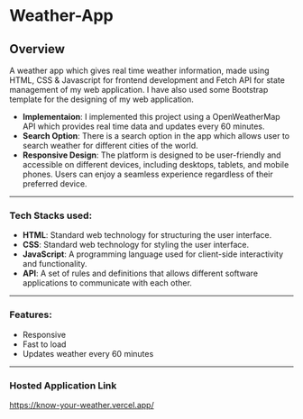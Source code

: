# Weather-App

## Overview
A weather app which gives real time weather information, made using HTML, CSS & Javascript for frontend development and Fetch API for state management of my web application. I have also used some Bootstrap template for the designing of my web application.
<br>
- **Implementaion**: I implemented this project using a OpenWeatherMap API which provides real time data and updates every 60 minutes.
- **Search Option**: There is a search option in the app which allows user to search weather for different cities of the world.
- **Responsive Design**: The platform is designed to be user-friendly and accessible on different devices, including desktops, tablets, and mobile phones. Users can enjoy a seamless experience regardless of their preferred device.
___
### Tech Stacks used:
- **HTML**: Standard web technology for structuring the user interface.
- **CSS**: Standard web technology for styling the user interface.
- **JavaScript**: A programming language used for client-side interactivity and functionality.
- **API**: A set of rules and definitions that allows different software applications to communicate with each other.
___
### Features:
- Responsive
- Fast to load
- Updates weather every 60 minutes
___
### Hosted Application Link
https://know-your-weather.vercel.app/
